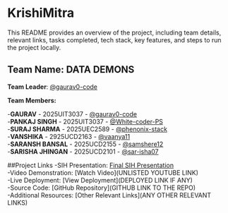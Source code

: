 # KrishiMitra

This README provides an overview of the project, including team details, relevant links, tasks completed, tech stack, key features, and steps to run the project locally.


## Team Name: DATA DEMONS

**Team Leader**: [@gaurav0-code](https://github.com/gaurav0-code)

**Team Members:**

-**GAURAV** - 2025UIT3037 - [@gaurav0-code](https://github.com/gaurav0-code)  
-**PANKAJ SINGH** - 2025UIT3037 - [@White-coder-PS](https://github.com/white-coder-PS)  
-**SURAJ SHARMA** - 2025UEC2589 - [@phenonix-stack](https://github.com/phenonix-stack)  
-**VANSHIKA** - 2925UCD2163 - [@vaanya11](https://github.com/vaanya11)  
-**SARANSH BANSAL** - 2025UCD2155 - [@samshere12](https://github.com/samshere12)   
-**SARISHA JHINGAN** - 2025UCD2101 - [@sar-isha07](https://github.com/sar-isha07)  

##Project Links
-SIH Presentation: [Final SIH Presentation](https://github.com/gaurav0-code/KrishiMitra/blob/main/SIH2025-IDEA-Presentation-Format.pdf)  
-Video Demonstration: [Watch Video](UNLISTED YOUTUBE LINK)  
-Live Deployment: [View Deployment](DEPLOYED LINK IF ANY)  
-Source Code: [GitHub Repository](GITHUB LINK TO THE REPO)  
-Additional Resources: [Other Relevant Links](ANY OTHER RELEVANT LINKS)
